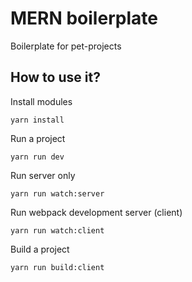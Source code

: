 # MERN boilerplate
Boilerplate for pet-projects

## How to use it?
Install modules
```
yarn install
```

Run a project
```
yarn run dev
```

Run server only
```
yarn run watch:server
```

Run webpack development server (client)
```
yarn run watch:client
```

Build a project
```
yarn run build:client
```
